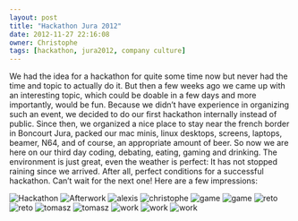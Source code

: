 ```yaml
---
layout: post
title: "Hackathon Jura 2012"
date: 2012-11-27 22:16:08
owner: Christophe
tags: [hackathon, jura2012, company culture]
---
```


We had the idea for a hackathon for quite some time now but never had the time and topic to actually do it. But then a few weeks ago we came up with an interesting topic, which could be doable in a few days and more importantly, would be fun. Because we didn’t have experience in organizing  such an event, we decided to do our first hackathon internally instead of public. Since then, we organized a nice place to stay near the french border in Boncourt Jura, packed our mac minis, linux desktops, screens, laptops, beamer, N64, and of course, an appropriate amount of beer. So now we are here on our third day coding, debating, eating, gaming and drinking. The environment is just great, even the weather is perfect: It has not stopped raining since we arrived. After all, perfect conditions for a successful hackathon. Can’t wait for the next one! Here are a few impressions:

<!--more-->

![Hackathon](/img/posts/2012/cm_hackathon2.png)
![Afterwork](/img/posts/2012/afterwork.jpg)
![alexis](/img/posts/2012/alexis.jpg)
![christophe](/img/posts/2012/christophe.jpg)
![game](/img/posts/2012/game.jpg)
![game](/img/posts/2012/game3.jpg)
![reto](/img/posts/2012/reto.jpg)
![reto](/img/posts/2012/reto2.jpg)
![tomasz](/img/posts/2012/tomasz.jpg)
![tomasz](/img/posts/2012/tomasz2.jpg)
![work](/img/posts/2012/work.jpg)
![work](/img/posts/2012/work2.jpg)
![work](/img/posts/2012/work3.jpg)


